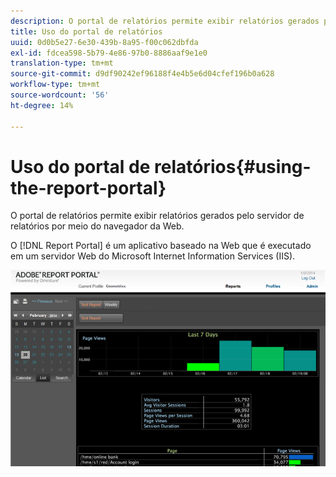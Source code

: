 ```yaml
---
description: O portal de relatórios permite exibir relatórios gerados pelo servidor de relatórios por meio do navegador da Web.
title: Uso do portal de relatórios
uuid: 0d0b5e27-6e30-439b-8a95-f00c062dbfda
exl-id: fdcea598-5b79-4e86-97b0-8886aaf9e1e0
translation-type: tm+mt
source-git-commit: d9df90242ef96188f4e4b5e6d04cfef196b0a628
workflow-type: tm+mt
source-wordcount: '56'
ht-degree: 14%

---
```


# Uso do portal de relatórios{#using-the-report-portal}

O portal de relatórios permite exibir relatórios gerados pelo servidor de relatórios por meio do navegador da Web.

O [!DNL Report Portal] é um aplicativo baseado na Web que é executado em um servidor Web do Microsoft Internet Information Services (IIS).

![](assets/report_portal_home.png)
